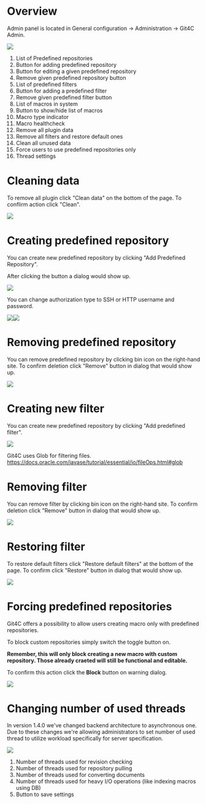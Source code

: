 ---
---
# Overview

Admin panel is located in General configuration → Administration → Git4C Admin.

![](images/admin-panel-overview-updated.png)

1. List of Predefined repositories
2. Button for adding predefined repository
3. Button for editing a given predefined repository
4. Remove given predefined repository button
5. List of predefined filters
6. Button for adding a predefined filter
7. Remove given predefined filter button
8. List of macros in system
9. Button to show/hide list of macros
10. Macro type indicator
11. Macro healthcheck
12. Remove all plugin data
13. Remove all filters and restore default ones
14. Clean all unused data
15. Force users to use predefined repositories only
16. Thread settings

# Cleaning data
To remove all plugin click "Clean data" on the bottom of the page. To conflirm action click "Clean".

![](images/clean-data-warning.png)


# Creating predefined repository
You can create new predefined repository by clicking "Add Predefined Repository".

After clicking the button a dialog would show up.

![](images/custom-repository-dialog-1.png)

You can change authorization type to SSH or HTTP username and password.

![](images/custom-repository-dialog-2.png)![](images/custom-repository-dialog-3.png)

# Removing predefined repository
You can remove predefined repository by clicking bin icon on the right-hand site. To confirm deletion click "Remove" button in dialog that would show up.

![](images/remove-predefined-repository-warning.png)

# Creating new filter
You can create new predefined repository by clicking "Add predefined filter".

![](images/custom-glob-filter.png)

Git4C uses Glob for filtering files. https://docs.oracle.com/javase/tutorial/essential/io/fileOps.html#glob 

# Removing filter
You can remove filter by clicking bin icon on the right-hand site. To confirm deletion click "Remove" button in dialog that would show up.

![](images/remove-predefined-glob-warning.png)

# Restoring filter
To restore default filters click "Restore default filters" at the bottom of the page. To confirm click "Restore" button in dialog that would show up.

![](images/restore-default-globs-warning.png)

# Forcing predefined repositories

Git4C offers a possibility to allow users creating macro only with predefined repositories.

To block custom repositories simply switch the toggle button on.

<b> Remember, this will only block creating a new macro with custom repository. Those already craeted will still be functional and editable.</b>

To confirm this action click the <b>Block</b> button on warning dialog.

![](images/force-predefined-warning.png)

# Changing number of used threads

In version 1.4.0 we've changed backend architecture to asynchronous one. Due to these changes we're allowing administrators to set number of used thread to utilize workload specifically for server specification.

![](images/used-threads.png)

1. Number of threads used for revision checking
2. Number of threads used for repository pulling
3. Number of threads used for converting documents
4. Number of threads used for heavy I/O operations (like indexing macros using DB)
5. Button to save settings
